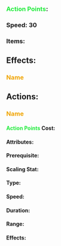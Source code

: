 ### <span style="font-weight:bold;color:rgb(33, 235, 60)">Action Points</span>: 
### Speed: 30
### Items:
## Effects:
### <span style="font-weight:bold;color:rgb(240, 164, 0)">Name</span>
## Actions:
### <span style="font-weight:bold;color:rgb(240, 164, 0)">Name</span>

#### <span style="font-weight:bold;color:rgb(33, 235, 60)">Action Points</span> Cost:
#### Attributes:
#### Prerequisite: 
#### Scaling Stat:
#### Type:
#### Speed:
#### Duration:
#### Range:
#### Effects:
